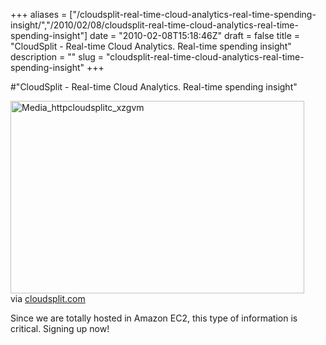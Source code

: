 +++
aliases = ["/cloudsplit-real-time-cloud-analytics-real-time-spending-insight/","/2010/02/08/cloudsplit-real-time-cloud-analytics-real-time-spending-insight"]
date = "2010-02-08T15:18:46Z"
draft = false
title = "CloudSplit - Real-time Cloud Analytics. Real-time spending insight"
description = ""
slug = "cloudsplit-real-time-cloud-analytics-real-time-spending-insight"
+++

#"CloudSplit - Real-time Cloud Analytics. Real-time spending insight"


 <div class="posterous_bookmarklet_entry">
 <div class='p_embed p_image_embed'>
<img alt="Media_httpcloudsplitc_xzgvm" height="308" src="http://getfile4.posterous.com/getfile/files.posterous.com/conoroneill/dnJdsFJufcknwmwpInClzwknBAifraxpIphrsworAumCstgbAJmsdBIEcnHC/media_httpcloudsplitc_xzgvm.jpg.scaled500.jpg" width="470" />
</div>
<div class="posterous_quote_citation">via <a href="http://cloudsplit.com/">cloudsplit.com</a></div>
 <p>Since we are totally hosted in Amazon EC2, this type of information is critical. Signing up now!</p></div>
 